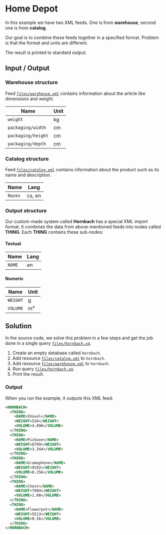 # Home Depot

In this example we have two XML feeds. One is from **warehouse**, second one is from **catalog**.

Our goal is to combine these feeds together in a specified format. Problem is that the format and units are different.

The result is printed to standard output.

## Input / Output
### Warehouse structure

Feed [`files/warehouse.xml`](files/warehouse.xml)  contains information about the article like dimensions and weight.

| Name                | Unit |
|---------------------|------|
| `weight`            | kg   |
| `packaging/width`   | cm   |
| `packaging/height`  | cm   |
| `packaging/depth`   | cm   |

### Catalog structure

Feed [`files/catalog.xml`](files/catalog.xml)  contains information about the product such as its name and description.

| Name    | Lang   |
|---------|--------|
| `Nazev` | cs, en |

### Output structure

Our custom-made system called **Hornbach** has a special XML import format. It combines the data from above-mentioned feeds into nodes called **THING**. Each **THING** contains these sub-nodes:

#### Textual
| Name   | Lang |
|--------|------|
| `NAME` | en   |

#### Numeric
| Name     | Unit |
|----------|------|
| `WEIGHT` | g    |
| `VOLUME` | m³   |

## Solution

In the source code, we solve this problem in a few steps and get the job done in a single query [`files/hornbach.xq`](files/hornbach.xq).

1. Create an empty database called `hornbach`.
2. Add resource [`files/catalog.xml`](files/catalog.xml) to `hornbach`.
3. Add resource [`files/warehouse.xml`](files/warehouse.xml) to `hornbach`.
4. Run query [`files/hornbach.xq`](files/hornbach.xq).
5. Print the result.

### Output
When you run the example, it outputs this XML feed: 

```xml
<HORNBACH>
  <THING>
    <NAME>Shovel</NAME>
    <WEIGHT>526</WEIGHT>
    <VOLUME>4.896</VOLUME>
  </THING>
  <THING>
    <NAME>Pickaxe</NAME>
    <WEIGHT>6799</WEIGHT>
    <VOLUME>3.344</VOLUME>
  </THING>
  <THING>
    <NAME>Gramophone</NAME>
    <WEIGHT>9192</WEIGHT>
    <VOLUME>0.256</VOLUME>
  </THING>
  <THING>
    <NAME>Chest</NAME>
    <WEIGHT>7084</WEIGHT>
    <VOLUME>1.08</VOLUME>
  </THING>
  <THING>
    <NAME>Flowerpot</NAME>
    <WEIGHT>5513</WEIGHT>
    <VOLUME>0.56</VOLUME>
  </THING>
</HORNBACH>
```
